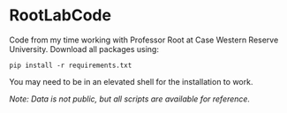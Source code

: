 # RootLabCode

Code from my time working with Professor Root at Case Western Reserve University. Download all packages using:
```
pip install -r requirements.txt
```
You may need to be in an elevated shell for the installation to work.

*Note: Data is not public, but all scripts are available for reference.*
